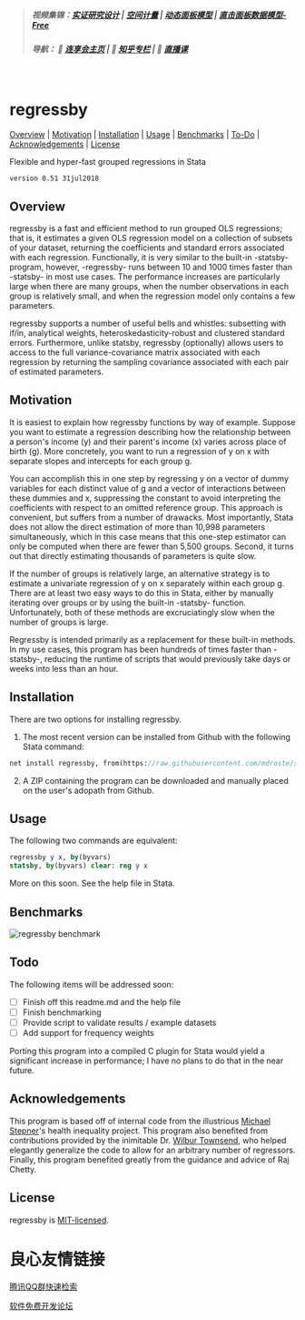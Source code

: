 


  

> ##### 视频集锦：[实证研究设计](https://mp.weixin.qq.com/s/NGwsr92_Vr1DGRbVqDVQIA) | [空间计量](https://efves.duanshu.com/#/brief/course/ed1bc8fc5e7748c5aca7e2c39d28e20e) | [动态面板模型](https://efves.duanshu.com/#/brief/course/3c3ac06108594577a6e3112323d93f3e) | [直击面板数据模型-Free](https://lianxh.duanshu.com/#/brief/course/7d1d3266e07d424dbeb3926170835b38)
> ##### 导航： 📍 [连享会主页](https://www.lianxh.cn)  | 📍 [知乎专栏](https://www.zhihu.com/people/arlionn/) | 📍 [直播课](http://lianxh.duanshu.com) 

&emsp;


regressby
=================================

[Overview](#overview)
| [Motivation](#motivation)
| [Installation](#installation)
| [Usage](#usage)
| [Benchmarks](#benchmarks)
| [To-Do](#todo)
| [Acknowledgements](#acknowledgements)
| [License](#license)

Flexible and hyper-fast grouped regressions in Stata

`version 0.51 31jul2018`


Overview
---------------------------------

regressby is a fast and efficient method to run grouped OLS regressions; that is, it estimates a given OLS regression model on a collection of subsets of your dataset, returning the coefficients and standard errors associated with each regression. Functionally, it is very similar to the built-in -statsby- program, however, -regressby- runs between 10 and 1000 times faster than -statsby- in most use cases. The performance increases are particularly large when there are many groups, when the number observations in each group is relatively small, and when the regression model only contains a few parameters.

regressby supports a number of useful bells and whistles: subsetting with if/in, analytical weights, heteroskedasticity-robust and clustered standard errors. Furthermore, unlike statsby, regressby (optionally) allows users to access to the full variance-covariance matrix associated with each regression by returning the sampling covariance associated with each pair of estimated parameters.


Motivation
---------------------------------

It is easiest to explain how regressby functions by way of example. Suppose you want to estimate a regression describing how the relationship between a person's income (y) and their parent's income (x) varies across place of birth (g). More concretely, you want to run a regression of y on x with separate slopes and intercepts for each group g.

You can accomplish this in one step by regressing y on a vector of dummy variables for each distinct value of g and a vector of interactions between these dummies and x, suppressing the constant to avoid interpreting the coefficients with respect to an omitted reference group. This approach is convenient, but suffers from a number of drawacks. Most importantly, Stata does not allow the direct estimation of more than 10,998 parameters simultaneously, which in this case means that this one-step estimator can only be computed when there are fewer than 5,500 groups. Second, it turns out that directly estimating thousands of parameters is quite slow.

If the number of groups is relatively large, an alternative strategy is to estimate a univariate regression of y on x separately within each group g. There are at least two easy ways to do this in Stata, either by manually iterating over groups or by using the built-in -statsby- function. Unfortunately, both of these methods are excruciatingly slow when the number of groups is large.

Regressby is intended primarily as a replacement for these built-in methods. In my use cases, this program has been hundreds of times faster than -statsby-, reducing the runtime of scripts that would previously take days or weeks into less than an hour.


Installation
---------------------------------

There are two options for installing regressby.

1. The most recent version can be installed from Github with the following Stata command:

```stata
net install regressby, from(https://raw.githubusercontent.com/mdroste/stata-regressby/master/)
```

2. A ZIP containing the program can be downloaded and manually placed on the user's adopath from Github.


Usage
---------------------------------

The following two commands are equivalent:

```stata
regressby y x, by(byvars)
statsby, by(byvars) clear: reg y x	
```

More on this soon. See the help file in Stata.


Benchmarks
---------------------------------

![regressby benchmark](benchmarks/regressby_benchmark.png "regressby benchmark")

  
Todo
---------------------------------

The following items will be addressed soon:

- [ ] Finish off this readme.md and the help file
- [ ] Finish benchmarking
- [ ] Provide script to validate results / example datasets
- [ ] Add support for frequency weights

Porting this program into a compiled C plugin for Stata would yield a significant increase in performance; I have no plans to do that in the near future.


Acknowledgements
---------------------------------

This program is based off of internal code from the illustrious [Michael Stepner](https://github.com/michaelstepner)'s health inequality project. This program also benefited from contributions provided by the inimitable Dr. [Wilbur Townsend](https://github.com/wilbur-t), who helped elegantly generalize the code to allow for an arbitrary number of regressors. Finally, this program benefited greatly from the guidance and advice of Raj Chetty.


License
---------------------------------

regressby is [MIT-licensed](https://github.com/mdroste/stata-regressby/blob/master/LICENSE).


 # 良心友情链接

[腾讯QQ群快速检索](http://u.720life.cn/s/8cf73f7c)

[软件免费开发论坛](http://u.720life.cn/s/bbb01dc0)